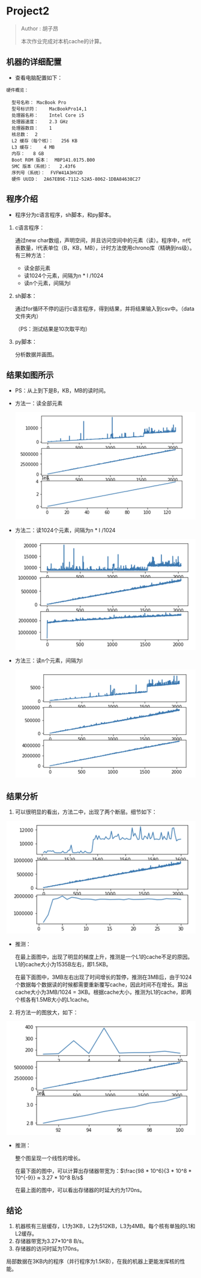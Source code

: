 # Project2

> Author : 胡子昂 <br>
>
> 本次作业完成对本机cache的计算。

## 机器的详细配置

- 查看电脑配置如下：

```
硬件概览：

  型号名称：	MacBook Pro
  型号标识符：	MacBookPro14,1
  处理器名称：	Intel Core i5
  处理器速度：	2.3 GHz
  处理器数目：	1
  核总数：	2
  L2 缓存（每个核）：	256 KB
  L3 缓存：	4 MB
  内存：	8 GB
  Boot ROM 版本：	MBP141.0175.B00
  SMC 版本（系统）：	2.43f6
  序列号（系统）：	FVFW41A3HV2D
  硬件 UUID：	2A67EB9E-7112-52A5-8062-1DBA84638C27
```

## 程序介绍

- 程序分为c语言程序，sh脚本，和py脚本。

1. c语言程序：

   通过new char数组，声明空间，并且访问空间中的元素（读）。程序中，n代表数量，l代表单位（B，KB，MB），计时方法使用chrono库（精确到ns级）。有三种方法：

   - 读全部元素
   - 读1024个元素，间隔为n * l /1024
   - 读n个元素，间隔为l

2. sh脚本：

   通过for循环不停的运行c语言程序，得到结果，并将结果输入到csv中。（data文件夹内）

   （PS：测试结果是10次取平均）

3. py脚本：

   分析数据并画图。

## 结果如图所示

- PS：从上到下是B，KB，MB的读时间。

- 方法一：读全部元素

  ![](photo/readall.png)

- 方法二：读1024个元素，间隔为n * l /1024

  ![](photo/read1024.png)

- 方法三：读n个元素，间隔为l

  ![](photo/readl.png)

## 结果分析

1. 可以很明显的看出，方法二中，出现了两个断层。细节如下：

![](photo/detail.png)

- 推测：

  在最上面图中，出现了明显的梯度上升，推测是一个L1的cache不足的原因。L1的cache大小为1535B左右，即1.5KB。

  在最下面图中，3MB左右出现了时间增长的暂停，推测在3MB后，由于1024个数据每个数据读的时候都需要重新覆写cache，因此时间不在增长。算出cache大小为3MB/1024 = 3KB。根据cache大小，推测为L1的cache，即两个核各有1.5MB大小的L1cache。



2. 将方法一的图放大，如下：

![](photo/detail2.png)

- 推测：

  整个图呈现一个线性的增长。

  在最下面的图中，可以计算出存储器带宽为：$\frac{98 * 10^6}{3 * 10^8 * 10^{-9}} ≈ 3.27 * 10^8 B/s$

  在最上面的图中，可以看出存储器的时延大约为170ns。

## 结论

1. 机器核有三层缓存，L1为3KB，L2为512KB，L3为4MB。每个核有单独的L1和L2缓存。
2. 存储器带宽为3.27*10^8 B/s。
3. 存储器的访问时延为170ns。

局部数据在3KB内的程序（并行程序为1.5KB），在我的机器上更能发挥核的性能。